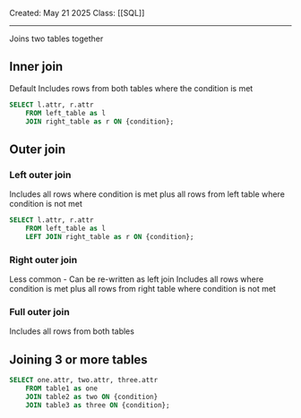 Created: May 21 2025
Class: [[SQL]] 
- - -
Joins two tables together
## Inner join
Default
Includes rows from both tables where the condition is met

``` sql
SELECT l.attr, r.attr
	FROM left_table as l
	JOIN right_table as r ON {condition};
```

## Outer join
### Left outer join
Includes all rows where condition is met plus all rows from left table where condition is not met
``` sql
SELECT l.attr, r.attr
	FROM left_table as l
	LEFT JOIN right_table as r ON {condition};
```
### Right outer join
Less common - Can be re-written as left join
Includes all rows where condition is met plus all rows from right table where condition is not met
### Full outer join
Includes all rows from both tables

## Joining 3 or more tables
``` sql
SELECT one.attr, two.attr, three.attr
	FROM table1 as one
	JOIN table2 as two ON {condition}
	JOIN table3 as three ON {condition};
```